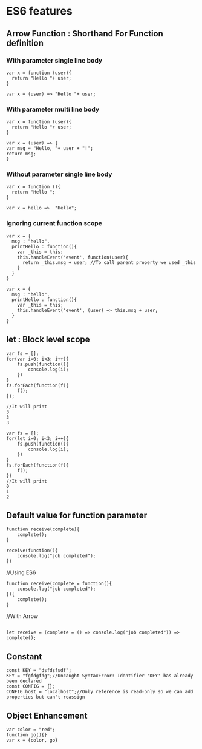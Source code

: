 # ES6 features
## Arrow Function : Shorthand For Function definition

### With parameter single line body
```
var x = function (user){
  return "Hello "+ user;
}

var x = (user) => "Hello "+ user;
```

### With parameter multi line body
```
var x = function (user){
  return "Hello "+ user;
}

var x = (user) => {
var msg = "Hello, "+ user + "!"; 
return msg;
}
```

### Without parameter single line body
```
var x = function (){
  return "Hello ";
}

var x = hello =>  "Hello"; 
```

### Ignoring current function scope
```
var x = {
  msg : "hello",
  printHello : function(){
    var _this = this;
    this.handleEvent('event', function(user){
      return _this.msg + user; //To call parent property we used _this
    }
  }
}

var x = {
  msg : "hello",
  printHello : function(){
    var _this = this;
    this.handleEvent('event', (user) => this.msg + user;
  }
}
```
## let : Block level scope
```
var fs = [];
for(var i=0; i<3; i++){
    fs.push(function(){
        console.log(i);
    })
}
fs.forEach(function(f){
    f();
});

//It will print 
3
3
3
```

```
var fs = [];
for(let i=0; i<3; i++){
    fs.push(function(){
        console.log(i);
    })
}
fs.forEach(function(f){
    f();
})
//It will print 
0
1
2
```
## Default value for function parameter
```
function receive(complete){
    complete();
}

receive(function(){
    console.log("job completed");
})
```
//Using ES6
```
function receive(complete = function(){
    console.log("job completed");
}){
    complete();
}
```
//With Arrow
```

let receive = (complete = () => console.log("job completed")) => complete();

```
## Constant
```
const KEY = "dsfdsfsdf";
KEY = "fgfdgfdg";//Uncaught SyntaxError: Identifier 'KEY' has already been declared
const CONFIG = {};
CONFIG.host = "localhost";//Only reference is read-only so we can add properties but can't reassign
```
## Object Enhancement
```
var color = "red";
function go(){}
var x = {color, go}
```
